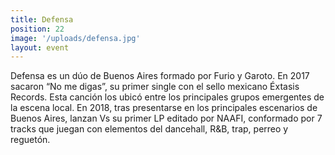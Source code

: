 ```yaml
---
title: Defensa
position: 22
image: '/uploads/defensa.jpg'
layout: event
---
```


Defensa​ es un dúo de Buenos Aires formado por Furio​ y Garoto​. En 2017 sacaron “No me digas”​, su primer single con el sello mexicano Éxtasis Records. Esta canción los ubicó entre los principales grupos emergentes de la escena local. En 2018, tras presentarse en los principales escenarios de Buenos Aires, lanzan Vs​ su primer LP editado por NAAFI​, conformado por 7 tracks que juegan con elementos del dancehall, R&B, trap, perreo y reguetón.

